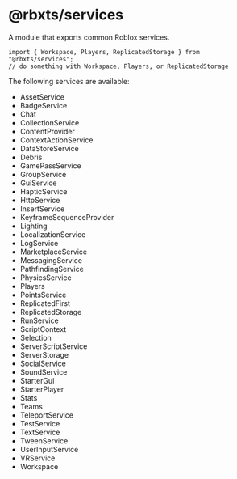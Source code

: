# @rbxts/services
A module that exports common Roblox services.

```TS
import { Workspace, Players, ReplicatedStorage } from "@rbxts/services";
// do something with Workspace, Players, or ReplicatedStorage
```

The following services are available:

- AssetService
- BadgeService
- Chat
- CollectionService
- ContentProvider
- ContextActionService
- DataStoreService
- Debris
- GamePassService
- GroupService
- GuiService
- HapticService
- HttpService
- InsertService
- KeyframeSequenceProvider
- Lighting
- LocalizationService
- LogService
- MarketplaceService
- MessagingService
- PathfindingService
- PhysicsService
- Players
- PointsService
- ReplicatedFirst
- ReplicatedStorage
- RunService
- ScriptContext
- Selection
- ServerScriptService
- ServerStorage
- SocialService
- SoundService
- StarterGui
- StarterPlayer
- Stats
- Teams
- TeleportService
- TestService
- TextService
- TweenService
- UserInputService
- VRService
- Workspace
